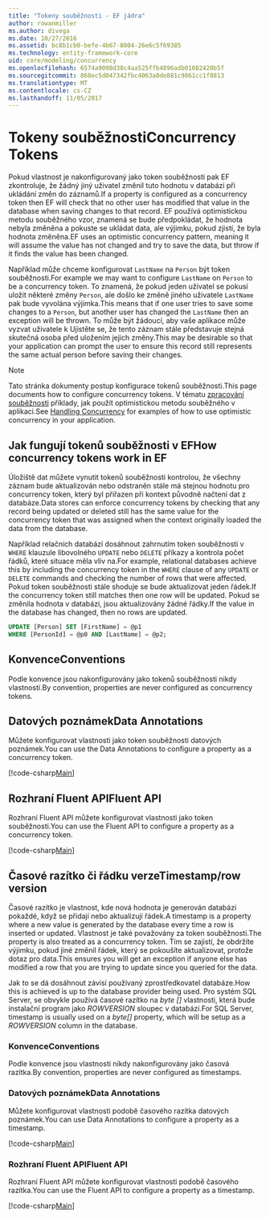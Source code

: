```yaml
---
title: "Tokeny souběžnosti - EF jádra"
author: rowanmiller
ms.author: divega
ms.date: 10/27/2016
ms.assetid: bc8b1cb0-befe-4b67-8004-26e6c5f69385
ms.technology: entity-framework-core
uid: core/modeling/concurrency
ms.openlocfilehash: 6574a9098d38c4aa525ffb4896adb01082420b5f
ms.sourcegitcommit: 860ec5d047342fbc4063a0de881c9861cc1f8813
ms.translationtype: MT
ms.contentlocale: cs-CZ
ms.lasthandoff: 11/05/2017
---
```

# <a name="concurrency-tokens"></a><span data-ttu-id="2ebc9-102">Tokeny souběžnosti</span><span class="sxs-lookup"><span data-stu-id="2ebc9-102">Concurrency Tokens</span></span>

<span data-ttu-id="2ebc9-103">Pokud vlastnost je nakonfigurovaný jako token souběžnosti pak EF zkontroluje, že žádný jiný uživatel změnil tuto hodnotu v databázi při ukládání změn do záznamů.</span><span class="sxs-lookup"><span data-stu-id="2ebc9-103">If a property is configured as a concurrency token then EF will check that no other user has modified that value in the database when saving changes to that record.</span></span> <span data-ttu-id="2ebc9-104">EF používá optimistickou metodu souběžného vzor, znamená se bude předpokládat, že hodnota nebyla změněna a pokuste se ukládat data, ale výjimku, pokud zjistí, že byla hodnota změněna.</span><span class="sxs-lookup"><span data-stu-id="2ebc9-104">EF uses an optimistic concurrency pattern, meaning it will assume the value has not changed and try to save the data, but throw if it finds the value has been changed.</span></span>

<span data-ttu-id="2ebc9-105">Například může chceme konfigurovat `LastName` na `Person` být token souběžnosti.</span><span class="sxs-lookup"><span data-stu-id="2ebc9-105">For example we may want to configure `LastName` on `Person` to be a concurrency token.</span></span> <span data-ttu-id="2ebc9-106">To znamená, že pokud jeden uživatel se pokusí uložit některé změny `Person`, ale došlo ke změně jiného uživatele `LastName` pak bude vyvolána výjimka.</span><span class="sxs-lookup"><span data-stu-id="2ebc9-106">This means that if one user tries to save some changes to a `Person`, but another user has changed the `LastName` then an exception will be thrown.</span></span> <span data-ttu-id="2ebc9-107">To může být žádoucí, aby vaše aplikace může vyzvat uživatele k Ujistěte se, že tento záznam stále představuje stejná skutečná osoba před uložením jejich změny.</span><span class="sxs-lookup"><span data-stu-id="2ebc9-107">This may be desirable so that your application can prompt the user to ensure this record still represents the same actual person before saving their changes.</span></span>

> [!NOTE]
> <span data-ttu-id="2ebc9-108">Tato stránka dokumenty postup konfigurace tokenů souběžnosti.</span><span class="sxs-lookup"><span data-stu-id="2ebc9-108">This page documents how to configure concurrency tokens.</span></span> <span data-ttu-id="2ebc9-109">V tématu [zpracování souběžnosti](../saving/concurrency.md) příklady, jak použít optimistickou metodu souběžného v aplikaci.</span><span class="sxs-lookup"><span data-stu-id="2ebc9-109">See [Handling Concurrency](../saving/concurrency.md) for examples of how to use optimistic concurrency in your application.</span></span>

## <a name="how-concurrency-tokens-work-in-ef"></a><span data-ttu-id="2ebc9-110">Jak fungují tokenů souběžnosti v EF</span><span class="sxs-lookup"><span data-stu-id="2ebc9-110">How concurrency tokens work in EF</span></span>

<span data-ttu-id="2ebc9-111">Úložiště dat můžete vynutit tokenů souběžnosti kontrolou, že všechny záznam bude aktualizován nebo odstraněn stále má stejnou hodnotu pro concurrency token, který byl přiřazen při kontext původně načtení dat z databáze.</span><span class="sxs-lookup"><span data-stu-id="2ebc9-111">Data stores can enforce concurrency tokens by checking that any record being updated or deleted still has the same value for the concurrency token that was assigned when the context originally loaded the data from the database.</span></span>

<span data-ttu-id="2ebc9-112">Například relačních databází dosáhnout zahrnutím token souběžnosti v `WHERE` klauzule libovolného `UPDATE` nebo `DELETE` příkazy a kontrola počet řádků, které situace měla vliv na.</span><span class="sxs-lookup"><span data-stu-id="2ebc9-112">For example, relational databases achieve this by including the concurrency token in the `WHERE` clause of any `UPDATE` or `DELETE` commands and checking the number of rows that were affected.</span></span> <span data-ttu-id="2ebc9-113">Pokud token souběžnosti stále shoduje se bude aktualizovat jeden řádek.</span><span class="sxs-lookup"><span data-stu-id="2ebc9-113">If the concurrency token still matches then one row will be updated.</span></span> <span data-ttu-id="2ebc9-114">Pokud se změnila hodnota v databázi, jsou aktualizovány žádné řádky.</span><span class="sxs-lookup"><span data-stu-id="2ebc9-114">If the value in the database has changed, then no rows are updated.</span></span>

```sql
UPDATE [Person] SET [FirstName] = @p1
WHERE [PersonId] = @p0 AND [LastName] = @p2;
```

## <a name="conventions"></a><span data-ttu-id="2ebc9-115">Konvence</span><span class="sxs-lookup"><span data-stu-id="2ebc9-115">Conventions</span></span>

<span data-ttu-id="2ebc9-116">Podle konvence jsou nakonfigurovány jako tokenů souběžnosti nikdy vlastnosti.</span><span class="sxs-lookup"><span data-stu-id="2ebc9-116">By convention, properties are never configured as concurrency tokens.</span></span>

## <a name="data-annotations"></a><span data-ttu-id="2ebc9-117">Datových poznámek</span><span class="sxs-lookup"><span data-stu-id="2ebc9-117">Data Annotations</span></span>

<span data-ttu-id="2ebc9-118">Můžete konfigurovat vlastnosti jako token souběžnosti datových poznámek.</span><span class="sxs-lookup"><span data-stu-id="2ebc9-118">You can use the Data Annotations to configure a property as a concurrency token.</span></span>

[!code-csharp[Main](../../../samples/core/Modeling/DataAnnotations/Samples/Concurrency.cs#ConfigureConcurrencyAnnotations)]

## <a name="fluent-api"></a><span data-ttu-id="2ebc9-119">Rozhraní Fluent API</span><span class="sxs-lookup"><span data-stu-id="2ebc9-119">Fluent API</span></span>

<span data-ttu-id="2ebc9-120">Rozhraní Fluent API můžete konfigurovat vlastnosti jako token souběžnosti.</span><span class="sxs-lookup"><span data-stu-id="2ebc9-120">You can use the Fluent API to configure a property as a concurrency token.</span></span>

[!code-csharp[Main](../../../samples/core/Modeling/FluentAPI/Samples/Concurrency.cs#ConfigureConcurrencyFluent)]

## <a name="timestamprow-version"></a><span data-ttu-id="2ebc9-121">Časové razítko či řádku verze</span><span class="sxs-lookup"><span data-stu-id="2ebc9-121">Timestamp/row version</span></span>

<span data-ttu-id="2ebc9-122">Časové razítko je vlastnost, kde nová hodnota je generován databázi pokaždé, když se přidají nebo aktualizují řádek.</span><span class="sxs-lookup"><span data-stu-id="2ebc9-122">A timestamp is a property where a new value is generated by the database every time a row is inserted or updated.</span></span> <span data-ttu-id="2ebc9-123">Vlastnost je také považovány za token souběžnosti.</span><span class="sxs-lookup"><span data-stu-id="2ebc9-123">The property is also treated as a concurrency token.</span></span> <span data-ttu-id="2ebc9-124">Tím se zajistí, že obdržíte výjimku, pokud jiné změnil řádek, který se pokoušíte aktualizovat, protože dotaz pro data.</span><span class="sxs-lookup"><span data-stu-id="2ebc9-124">This ensures you will get an exception if anyone else has modified a row that you are trying to update since you queried for the data.</span></span>

<span data-ttu-id="2ebc9-125">Jak to se dá dosáhnout závisí používaný zprostředkovatel databáze.</span><span class="sxs-lookup"><span data-stu-id="2ebc9-125">How this is achieved is up to the database provider being used.</span></span> <span data-ttu-id="2ebc9-126">Pro systém SQL Server, se obvykle používá časové razítko na *byte []* vlastnosti, která bude instalační program jako *ROWVERSION* sloupec v databázi.</span><span class="sxs-lookup"><span data-stu-id="2ebc9-126">For SQL Server, timestamp is usually used on a *byte[]* property, which will be setup as a *ROWVERSION* column in the database.</span></span>

### <a name="conventions"></a><span data-ttu-id="2ebc9-127">Konvence</span><span class="sxs-lookup"><span data-stu-id="2ebc9-127">Conventions</span></span>

<span data-ttu-id="2ebc9-128">Podle konvence jsou vlastnosti nikdy nakonfigurovány jako časová razítka.</span><span class="sxs-lookup"><span data-stu-id="2ebc9-128">By convention, properties are never configured as timestamps.</span></span>

### <a name="data-annotations"></a><span data-ttu-id="2ebc9-129">Datových poznámek</span><span class="sxs-lookup"><span data-stu-id="2ebc9-129">Data Annotations</span></span>

<span data-ttu-id="2ebc9-130">Můžete konfigurovat vlastnosti podobě časového razítka datových poznámek.</span><span class="sxs-lookup"><span data-stu-id="2ebc9-130">You can use Data Annotations to configure a property as a timestamp.</span></span>

[!code-csharp[Main](../../../samples/core/Modeling/DataAnnotations/Samples/Timestamp.cs#ConfigureTimestampAnnotations)]

### <a name="fluent-api"></a><span data-ttu-id="2ebc9-131">Rozhraní Fluent API</span><span class="sxs-lookup"><span data-stu-id="2ebc9-131">Fluent API</span></span>

<span data-ttu-id="2ebc9-132">Rozhraní Fluent API můžete konfigurovat vlastnosti podobě časového razítka.</span><span class="sxs-lookup"><span data-stu-id="2ebc9-132">You can use the Fluent API to configure a property as a timestamp.</span></span>

[!code-csharp[Main](../../../samples/core/Modeling/FluentAPI/Samples/Timestamp.cs#ConfigureTimestampFluent)]
